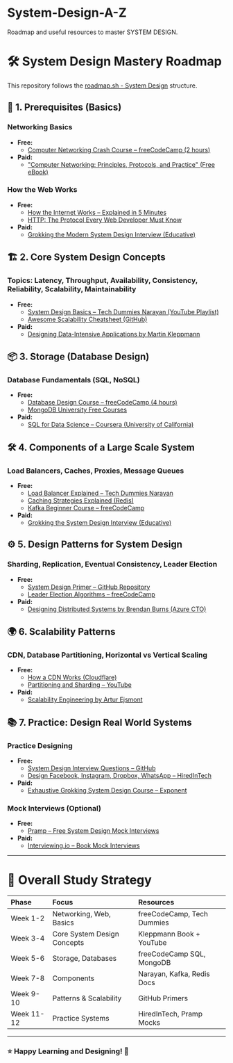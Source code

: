 # System-Design-A-Z
Roadmap and useful resources to master SYSTEM DESIGN.

# 🛠️ System Design Mastery Roadmap

This repository follows the [roadmap.sh - System Design](https://roadmap.sh/system-design) structure.

## 🧠 1. Prerequisites (Basics)

### Networking Basics
- **Free:**
  - [Computer Networking Crash Course – freeCodeCamp (2 hours)](https://www.youtube.com/watch?v=qiQR5rTSshw)
- **Paid:**
  - ["Computer Networking: Principles, Protocols, and Practice" (Free eBook)](https://inl.info.ucl.ac.be/CNP3)

### How the Web Works
- **Free:**
  - [How the Internet Works – Explained in 5 Minutes](https://www.youtube.com/watch?v=7_LPdttKXPc)
  - [HTTP: The Protocol Every Web Developer Must Know](https://www.smashingmagazine.com/2018/02/understanding-using-rest-api/)
- **Paid:**
  - [Grokking the Modern System Design Interview (Educative)](https://www.educative.io/courses/grokking-modern-system-design-interview-for-engineers-managers)

## 🏗️ 2. Core System Design Concepts

### Topics: Latency, Throughput, Availability, Consistency, Reliability, Scalability, Maintainability
- **Free:**
  - [System Design Basics – Tech Dummies Narayan (YouTube Playlist)](https://youtube.com/playlist?list=PLTCrU9sGyburBw9wNOHebv9SjlE4Elv5a)
  - [Awesome Scalability Cheatsheet (GitHub)](https://github.com/binhnguyennus/awesome-scalability)
- **Paid:**
  - [Designing Data-Intensive Applications by Martin Kleppmann](https://dataintensive.net/)

## 📦 3. Storage (Database Design)

### Database Fundamentals (SQL, NoSQL)
- **Free:**
  - [Database Design Course – freeCodeCamp (4 hours)](https://www.youtube.com/watch?v=ztHopE5Wnpc)
  - [MongoDB University Free Courses](https://university.mongodb.com/)
- **Paid:**
  - [SQL for Data Science – Coursera (University of California)](https://www.coursera.org/learn/sql-for-data-science)

## 🛠️ 4. Components of a Large Scale System

### Load Balancers, Caches, Proxies, Message Queues
- **Free:**
  - [Load Balancer Explained – Tech Dummies Narayan](https://www.youtube.com/watch?v=KuyHy3C2r8Q)
  - [Caching Strategies Explained (Redis)](https://developer.redis.com/howtos/caching/)
  - [Kafka Beginner Course – freeCodeCamp](https://www.youtube.com/watch?v=9URM1_2S1kQ)
- **Paid:**
  - [Grokking the System Design Interview (Educative)](https://www.educative.io/courses/grokking-the-system-design-interview)

## ⚙️ 5. Design Patterns for System Design

### Sharding, Replication, Eventual Consistency, Leader Election
- **Free:**
  - [System Design Primer – GitHub Repository](https://github.com/donnemartin/system-design-primer)
  - [Leader Election Algorithms – freeCodeCamp](https://www.freecodecamp.org/news/what-is-leader-election-in-distributed-systems/)
- **Paid:**
  - [Designing Distributed Systems by Brendan Burns (Azure CTO)](https://azure.microsoft.com/en-us/resources/designing-distributed-systems/)

## 🌍 6. Scalability Patterns

### CDN, Database Partitioning, Horizontal vs Vertical Scaling
- **Free:**
  - [How a CDN Works (Cloudflare)](https://www.cloudflare.com/learning/cdn/what-is-a-cdn/)
  - [Partitioning and Sharding – YouTube](https://www.youtube.com/watch?v=2wNnyW6uqxQ)
- **Paid:**
  - [Scalability Engineering by Artur Ejsmont](https://www.goodreads.com/book/show/26022772-scalability-rules)

## 📚 7. Practice: Design Real World Systems

### Practice Designing
- **Free:**
  - [System Design Interview Questions – GitHub](https://github.com/checkcheckzz/system-design-interview)
  - [Design Facebook, Instagram, Dropbox, WhatsApp – HiredInTech](https://www.hiredintech.com/system-design)
- **Paid:**
  - [Exhaustive Grokking System Design Course – Exponent](https://www.tryexponent.com/courses/system-design-interview)

### Mock Interviews (Optional)
- **Free:**
  - [Pramp – Free System Design Mock Interviews](https://www.pramp.com/#/)
- **Paid:**
  - [Interviewing.io – Book Mock Interviews](https://interviewing.io/)

---

# 🎯 Overall Study Strategy

| Phase | Focus | Resources |
|:---|:---|:---|
| Week 1-2 | Networking, Web, Basics | freeCodeCamp, Tech Dummies |
| Week 3-4 | Core System Design Concepts | Kleppmann Book + YouTube |
| Week 5-6 | Storage, Databases | freeCodeCamp SQL, MongoDB |
| Week 7-8 | Components | Narayan, Kafka, Redis Docs |
| Week 9-10 | Patterns & Scalability | GitHub Primers |
| Week 11-12 | Practice Systems | HiredInTech, Pramp Mocks |

---

### ⭐ Happy Learning and Designing! 🚀
